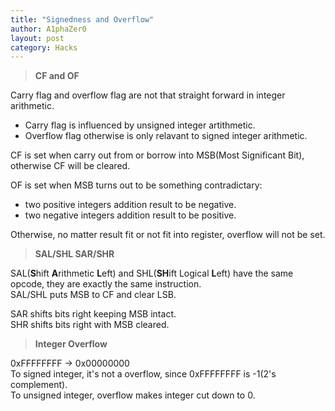 ```yaml
---
title: "Signedness and Overflow"
author: A1phaZer0
layout: post
category: Hacks
---
```

>**CF and OF**  

Carry flag and overflow flag are not that straight forward in integer arithmetic.  
* Carry flag is influenced by unsigned integer artithmetic.  
* Overflow flag otherwise is only relavant to signed integer arithmetic.  

CF is set when carry out from or borrow into MSB(Most Significant Bit), otherwise CF will be cleared.  

OF is set when MSB turns out to be something contradictary:  
* two positive integers addition result to be negative.  
* two negative integers addition result to be positive.  

Otherwise, no matter result fit or not fit into register, overflow will not be set.  

>**SAL/SHL SAR/SHR**

SAL(**S**hift **A**rithmetic **L**eft) and SHL(**SH**ift Logical **L**eft) have the same opcode, they are exactly the same instruction.  
SAL/SHL puts MSB to CF and clear LSB.  

SAR shifts bits right keeping MSB intact.  
SHR shifts bits right with MSB cleared.  

>**Integer Overflow**  

0xFFFFFFFF -> 0x00000000  
To signed integer, it's not a overflow, since 0xFFFFFFFF is -1(2's complement).  
To unsigned integer, overflow makes integer cut down to 0.  


